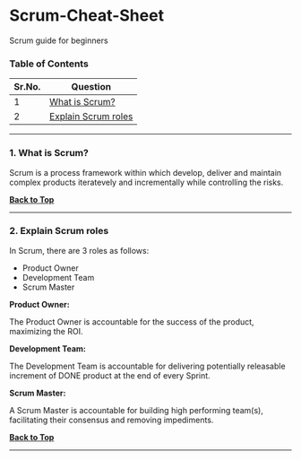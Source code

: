# Scrum-Cheat-Sheet
Scrum guide for beginners

### Table of Contents
| Sr.No.        | Question      | 
| ------------- |-------------| 
| 1             |[What is Scrum?](https://github.com/aatul/Scrum-Cheat-Sheet/blob/master/README.md#1-what-is-scrum) | 
| 2             |[Explain Scrum roles](https://github.com/aatul/Scrum-Cheat-Sheet/blob/master/README.md#1-what-is-scrum) | 

---

### 1. What is Scrum?

Scrum is a process framework within which develop, deliver and maintain complex products iteratevely and incrementally while controlling the risks.

**[Back to Top](https://github.com/aatul/Scrum-Cheat-Sheet/blob/master/README.md#table-of-contents)**

---

### 2. Explain Scrum roles

In Scrum, there are 3 roles as follows:
* Product Owner
* Development Team
* Scrum Master

**Product Owner:**

The Product Owner is accountable for the success of the product, maximizing the ROI.

**Development Team:**

The Development Team is accountable for delivering potentially releasable increment of DONE product at the end of every Sprint.

**Scrum Master:**

A Scrum Master is accountable for building high performing team(s), facilitating their consensus and removing impediments.

**[Back to Top](https://github.com/aatul/Scrum-Cheat-Sheet/blob/master/README.md#table-of-contents)**

---
